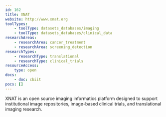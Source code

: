 ```yaml
---
id: 162
title: XNAT
website: http://www.xnat.org
toolTypes:
    - toolType: datasets_databases/imaging
    - toolType: datasets_databases/clinical_data
researchAreas:
    - researchArea: cancer_treatment
    - researchArea: screening_detection
researchTypes:
    - researchType: translational
    - researchType: clinical_trials
resourceAccess:
    type: open
docs:
    - doc: cbiit
pocs: []        
---
```

XNAT is an open source imaging informatics platform designed to support institutional image repositories, image-based clinical trials, and translational imaging research.

